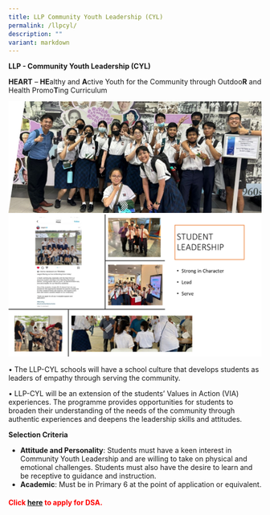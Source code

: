 ```yaml
---
title: LLP Community Youth Leadership (CYL)
permalink: /llpcyl/
description: ""
variant: markdown
---
```

**LLP - Community Youth Leadership (CYL)**

**HEART** – **HE**althy and **A**ctive Youth for the Community through Outdoo**R** and Health Promo**T**ing Curriculum

![](/images/cylll1.jpg)
![](/images/llppp1.png)

• The LLP-CYL schools will have a school culture that develops students as leaders of empathy through serving the community.

• LLP-CYL will be an extension of the students’ Values in Action (VIA) experiences. The programme provides opportunities for students to broaden their understanding of the needs of the community through authentic experiences and deepens the leadership skills and attitudes.

**Selection Criteria**

*   **Attitude and Personality**: Students must have a keen interest in Community Youth Leadership and are willing to take on physical and emotional challenges. Students must also have the desire to learn and be receptive to guidance and instruction.
*   **Academic**: Must be in Primary 6 at the point of application or equivalent.

<h4 style="color:red" align="left">Click&nbsp;<a href="https://www.moe.gov.sg/secondary/dsa">here</a>&nbsp;to apply for DSA.</h4>